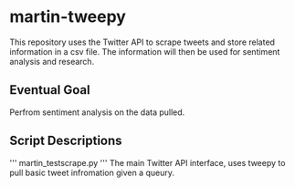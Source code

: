 # martin-tweepy
This repository uses the Twitter API to scrape tweets and store related information in a csv file.
The information will then be used for sentiment analysis and research.

## Eventual Goal
Perfrom sentiment analysis on the data pulled.

## Script Descriptions

'''
martin_testscrape.py
'''
The main Twitter API interface, uses tweepy to pull basic tweet infromation given a queury.
